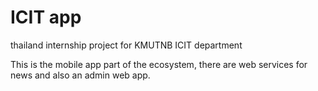 # ICIT app
thailand internship project for KMUTNB ICIT department

This is the mobile app part of the ecosystem, there are web services for news and also an admin web app.
